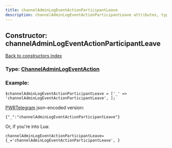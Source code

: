 ```yaml
---
title: channelAdminLogEventActionParticipantLeave
description: channelAdminLogEventActionParticipantLeave attributes, type and example
---
```

## Constructor: channelAdminLogEventActionParticipantLeave  
[Back to constructors index](index.md)






### Type: [ChannelAdminLogEventAction](../types/ChannelAdminLogEventAction.md)


### Example:

```
$channelAdminLogEventActionParticipantLeave = ['_' => 'channelAdminLogEventActionParticipantLeave', ];
```  

[PWRTelegram](https://pwrtelegram.xyz) json-encoded version:

```
{"_":"channelAdminLogEventActionParticipantLeave"}
```


Or, if you're into Lua:  


```
channelAdminLogEventActionParticipantLeave={_='channelAdminLogEventActionParticipantLeave', }

```


